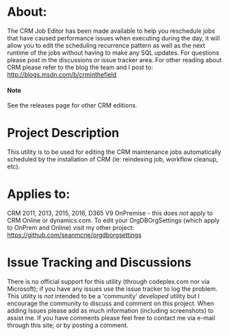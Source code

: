 # About:
The CRM Job Editor has been made available to help you reschedule jobs that have caused performance issues when executing during the day, it will allow you to edit the scheduling recurrence pattern as well as the next runtime of the jobs without having to make any SQL updates. For questions please post in the discussions or issue tracker area. For other reading about CRM please refer to the blog the team and I post to: http://blogs.msdn.com/b/crminthefield

#### Note
See the releases page for other CRM editions. 

# Project Description
This utility is to be used for editing the CRM maintenance jobs automatically scheduled by the installation of CRM (ie: reindexing job, workflow cleanup, etc). 

# Applies to:
CRM 2011, 2013, 2015, 2016, D365 V9 OnPremise - this does *not* apply to CRM Online or dynamics.com. To edit your OrgDBOrgSettings (which apply to OnPrem and Online) visit my other project: https://github.com/seanmcne/orgdborgsettings

# Issue Tracking and Discussions
There is no official support for this utility (through codeplex.com nor via Microsoft); if you have any issues use the issue tracker to log the problem. This utility is *not* intended to be a 'community' _developed_ utility but I encourage the community to discuss and comment on this project. When adding Issues please add as much information (including screenshots) to assist me. If you have comments please feel free to contact me via e-mail through this site; or by posting a comment. 
